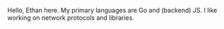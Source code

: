 <p>Hello, Ethan here. My primary languages are Go and (backend) JS. I like working on network protocols and libraries.</p>
